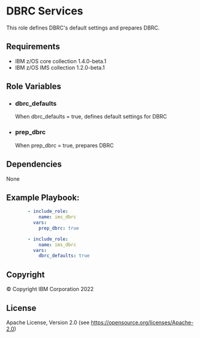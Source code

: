 DBRC Services
=========

This role defines DBRC's default settings and prepares DBRC.

Requirements
------------
* IBM z/OS core collection 1.4.0-beta.1
* IBM z/OS IMS collection 1.2.0-beta.1


Role Variables
--------------

- ### **dbrc_defaults**

  When dbrc_defaults = true, defines default settings for DBRC


- ### **prep_dbrc**

  When prep_dbrc = true, prepares DBRC


Dependencies
------------

None

Example Playbook:
----------------

```yaml
        - include_role:
            name: ims_dbrc
          vars:
            prep_dbrc: true

        - include_role:
            name: ims_dbrc
          vars:
            dbrc_defaults: true

```


## Copyright

© Copyright IBM Corporation 2022

License
-------

Apache License, Version 2.0 (see https://opensource.org/licenses/Apache-2.0)


